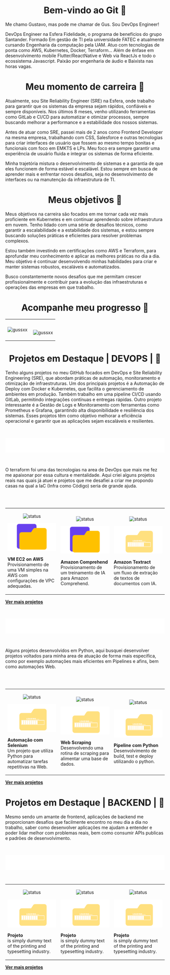 

<h1 align="center">Bem-vindo ao Git 📂 </h1>

<p align="left">
  Me chamo Gustavo, mas pode me chamar de Gus. Sou DevOps Engineer!
</p>
<p align="left">
    DevOps Engineer na Esfera Fidelidade, o programa de benefícios do grupo Santander. Formado Em gestão de TI pela universidade FATEC e atualmente cursando Engenharia da computação pela UAM. Atuo com tecnologias de ponta como AWS, Kubernetes, Docker, Terraform... Além de ênfase em desenvolvimento mobile Flutter/ReactNative e Web via ReactJs e todo o ecossistema Javascript. Paixão por engenharia de áudio e Baixista nas horas vagas.
</p>

<h1 align="center">Meu momento de carreira 📍 </h1>

<p align="left">
  Atualmente, sou Site Reliability Engineer (SRE) na Esfera, onde trabalho para garantir que os sistemas da empresa sejam rápidos, confiáveis e sempre disponíveis. Nos últimos 8 meses, venho utilizando ferramentas como GitLab e CI/CD para automatizar e otimizar processos, sempre buscando melhorar a performance e a estabilidade dos nossos sistemas.

Antes de atuar como SRE, passei mais de 2 anos como Frontend Developer na mesma empresa, trabalhando com CSS, Salesforce e outras tecnologias para criar interfaces de usuário que fossem ao mesmo tempo bonitas e funcionais com foco em EMKTS e LPs. Meu foco era sempre garantir uma experiência de usuário fluida e integrar os sistemas de forma eficiente.

Minha trajetória mistura o desenvolvimento de sistemas e a garantia de que eles funcionem de forma estável e escalável. Estou sempre em busca de aprender mais e enfrentar novos desafios, seja no desenvolvimento de interfaces ou na manutenção da infraestrutura de TI.
</p>

<h1 align="center">Meus objetivos 🚩 </h1>

<p align="left">
  Meus objetivos na carreira são focados em me tornar cada vez mais proficiente em Kubernetes e em continuar aprendendo sobre infraestrutura em nuvem. Tenho lidado com uma série de desafios técnicos, como garantir a escalabilidade e a estabilidade dos sistemas, e estou sempre buscando soluções práticas e eficientes para resolver problemas complexos.

Estou também investindo em certificações como AWS e Terraform, para aprofundar meu conhecimento e aplicar as melhores práticas no dia a dia. Meu objetivo é continuar desenvolvendo minhas habilidades para criar e manter sistemas robustos, escaláveis e automatizados.

Busco constantemente novos desafios que me permitam crescer profissionalmente e contribuir para a evolução das infraestruturas e operações das empresas em que trabalho.
</p>

<h1 align="center">Acompanhe meu progresso 🌱 </h1>

<table align="center">
  <tr>
    <td style="border: none">
        <p><img src="https://github-readme-stats.vercel.app/api/top-langs?username=gussxx&show_icons=true&theme=dark&hide_border=true&locale=en&layout=compact" alt="gussxx" /></p>
    </td>
    <td style="border: none">&nbsp;
        <p>&nbsp;<img src="https://github-readme-stats.vercel.app/api?username=gussxx&show_icons=true&theme=dark&hide_border=true&locale=en" alt="gussxx" /></p>
    </td>
  </tr>
</table>

<h1 align="center">Projetos em Destaque | DEVOPS | 🚀 </h1>

<p>Tenho alguns projetos no meu GitHub focados em DevOps e Site Reliability Engineering (SRE), que abordam práticas de automação, monitoramento e otimização de infraestruturas. Um dos principais projetos é a Automação de Deploy com Docker e Kubernetes, que facilita o gerenciamento de ambientes em produção. Também trabalho em uma pipeline CI/CD usando GitLab, permitindo integrações contínuas e entregas rápidas. Outro projeto interessante é a Gestão de Logs e Monitoramento com ferramentas como Prometheus e Grafana, garantindo alta disponibilidade e resiliência dos sistemas. Esses projetos têm como objetivo melhorar a eficiência operacional e garantir que as aplicações sejam escaláveis e resilientes.</p>
<br>

<p align="center">
    <img align="center" src="./assets/terraform.png" height="auto" width="auto" />
</p>
<br>
<p>O terraform foi uma das tecnologias na area de DevOps que mais me fez me apaixonar por essa cultura e mentalidade. Aqui criei alguns projetos reais nas quais já atuei e projetos que me desafiei a criar me propondo casas na qual a IaC (Infra como Código) seria de grande ajuda. </p>
<br>

<br>
<table align="center" border="0" width="100%">
  <tr>
    <td style="border: none" width="33%">
    <p align="center">
        <img src="https://img.shields.io/badge/status-concluido-green" alt="status">
    </p>
      <a href="https://github.com/gussXX/terraform-aws-ec2-webserver">
        <img src="./assets/img1.png" width="250" />
      </a>
      <p><b>VM EC2 on AWS</b><br>Provisionamento de uma VM simples na AWS com configurações de VPC adequadas.</p>
    </td>
    <td style="border: none" width="33%">
    <p align="center">
    <img src="https://img.shields.io/badge/status-em%20andamento-purple" alt="status">
</p>
      <a href="https://github.com/gussXX/terraform-aws-comprehend-training">
        <img src="./assets/img1.png" width="250" />
      </a>
      <p><b>Amazon Comprehend</b><br>Provisionamento de um treinamento de IA para Amazon Comprehend. </p>
    </td>
    <td style="border: none" width="33%">
    <p align="center">
    <img src="https://img.shields.io/badge/status-em%20construção-yellow" alt="status">
</p>
      <a href="https://github.com/gussXX">
        <img src="./assets/img-loading.png" width="250" />
      </a>
      <p><b>Amazon Textract</b><br>Provisionamento de um fluxo de extração de textos de documentos com IA.</p>
    </td>
  </tr>
</table>

[**Ver mais projetos**](https://github.com/gussXX)

<br>

<p align="center">
    <img align="center" src="./assets/python.png" height="auto" width="auto" />
</p>

<br>

<p>Alguns projetos desenvolvidos em Python, aqui busquei desenvolver projetos voltados para minha area de atuação de forma mais especifica, como por exemplo automações mais eficientes em Pipelines e afins, bem como automações Web.</p>
<br>

<br>
<table align="center" border="0" width="100%">
  <tr>
    <td style="border: none" width="33%">
    <p align="center">
        <img src="https://img.shields.io/badge/status-em%20construção-yellow" alt="status">
    </p>
      <a href="https://github.com/gussXX/terraform-aws-ec2-webserver">
        <img src="./assets/img-loading.png" width="250" />
      </a>
    <p><b>Automação com Selenium</b><br>Um projeto que utiliza Python para automatizar tarefas repetitivas na Web.</p>
    </td>
    <td style="border: none" width="33%">
    <p align="center">
    <img src="https://img.shields.io/badge/status-em%20construção-yellow" alt="status">
</p>
      <a href="https://github.com/gussXX/terraform-aws-comprehend-training">
        <img src="./assets/img-loading.png" width="250" />
      </a>
      <p><b>Web Scraping</b><br>Desenvolvendo uma rotina de scraping para alimentar uma base de dados.</p>
    </td>
    <td style="border: none" width="33%">
    <p align="center">
    <img src="https://img.shields.io/badge/status-em%20construção-yellow" alt="status">
</p>
      <a href="https://github.com/gussXX">
        <img src="./assets/img-loading.png" width="250" />
      </a>
      <p><b>Pipeline com Python</b><br>Desenvolvimento de build, test e deploy utilizando o python.</p>
    </td>
  </tr>
</table>

[**Ver mais projetos**](https://github.com/gussXX)

<h1 align="center">Projetos em Destaque | BACKEND | 🚀 </h1>

<p>Mesmo sendo um amante de frontend, aplicações de backend me proporcionam desafios que facilmente encontro no meu dia a dia no trabalho, saber como desenvolver aplicações me ajudam a entender e poder lidar melhor com problemas reais, bem como consumir APIs publicas e padrões de desenvolvimento.</p>
<br>

<p align="center">
    <img align="center" src="./assets/node.png" width="auto" height="auto"/>
</p>
<br>
<table align="center" border="0">
  <tr>
    <td style="border: none">
    <p align="center">
        <img src="https://img.shields.io/badge/status-em%20construção-yellow" alt="status">
    </p>
      <a href="https://github.com/gussXX">
        <img src="./assets/img-loading.png" width="250" />
      </a>
      <p><b>Projeto</b><br>is simply dummy text of the printing and typesetting industry.</p>
    </td>
    <td style="border: none">
    <p align="center">
    <img src="https://img.shields.io/badge/status-em%20construção-yellow" alt="status">
</p>
      <a href="https://github.com/gussXX">
        <img src="./assets/img-loading.png" width="250" />
      </a>
      <p><b>Projeto</b><br>is simply dummy text of the printing and typesetting industry. </p>
    </td>
    <td style="border: none">
    <p align="center">
    <img src="https://img.shields.io/badge/status-em%20construção-yellow" alt="status">
</p>
      <a href="https://github.com/gussXX">
        <img src="./assets/img-loading.png" width="250" />
      </a>
      <p><b>Projeto</b><br>is simply dummy text of the printing and typesetting industry.</p>
    </td>
  </tr>
</table>

[**Ver mais projetos**](https://github.com/gussXX)

<br>

<!-- <h1 align="center">Projetos em Destaque | MOBILE | 🚀 </h1>

<p>Sou apaixonado por Flutter e seu potencial para o desenvolvimento multiplataforma. Com o Flutter, consigo criar aplicações móveis nativas para Android e iOS a partir de uma única base de código, o que economiza tempo e recursos. A flexibilidade do framework e a facilidade de integração com APIs tornam o processo de desenvolvimento mais ágil e eficiente, permitindo que eu entregue aplicativos de alta qualidade para diferentes plataformas com menos esforço.</p>
<br>

<p align="center">
    <img align="center" src="./assets/fluter.png" width="auto" height="auto"/>
</p>

<br>
<table align="center" border="0">
  <tr>
    <td style="border: none">
    <p align="center">
        <img src="https://img.shields.io/badge/status-em%20construção-yellow" alt="status">
    </p>
      <a href="https://github.com/gussXX">
        <img src="./assets/img3.png" width="250" />
      </a>
      <p><b>Projeto</b><br>is simply dummy text of the printing and typesetting industry.</p>
    </td>
    <td style="border: none">
    <p align="center">
    <img src="https://img.shields.io/badge/status-em%20construção-yellow" alt="status">
</p>
      <a href="https://github.com/gussXX">
        <img src="./assets/img3.png" width="250" />
      </a>
      <p><b>Projeto</b><br>is simply dummy text of the printing and typesetting industry. </p>
    </td>
    <td style="border: none">
    <p align="center">
    <img src="https://img.shields.io/badge/status-em%20construção-yellow" alt="status">
</p>
      <a href="https://github.com/gussXX">
        <img src="./assets/img3.png" width="250" />
      </a>
      <p><b>Projeto</b><br>is simply dummy text of the printing and typesetting industry.</p>
    </td>
  </tr>
</table>

[**Ver mais projetos**](https://github.com/gussXX)

<br>

<h1 align="center">Projetos em Destaque | FRONTEND | 🚀 </h1>

<p>Tenho grande interesse no desenvolvimento de frontend web, especialmente com React.js. A capacidade do React de criar interfaces dinâmicas e reutilizáveis facilita o desenvolvimento de aplicações rápidas e escaláveis.</p>
<br>

<p align="center">
    <img align="center" src="./assets/react.png" width="auto" height="auto"/>
</p>
<br>
<table align="center" border="0">
  <tr>
    <td style="border: none">
    <p align="center">
        <img src="https://img.shields.io/badge/status-em%20construção-yellow" alt="status">
    </p>
      <a href="https://github.com/gussXX">
        <img src="./assets/img4.png" width="250" />
      </a>
      <p><b>Projeto</b><br>is simply dummy text of the printing and typesetting industry.</p>
    </td>
    <td style="border: none">
    <p align="center">
    <img src="https://img.shields.io/badge/status-em%20construção-yellow" alt="status">
</p>
      <a href="https://github.com/gussXX">
        <img src="./assets/img4.png" width="250" />
      </a>
      <p><b>Projeto</b><br>is simply dummy text of the printing and typesetting industry. </p>
    </td>
    <td style="border: none">
    <p align="center">
    <img src="https://img.shields.io/badge/status-em%20construção-yellow" alt="status">
</p>
      <a href="https://github.com/gussXX">
        <img src="./assets/img4.png" width="250" />
      </a>
      <p><b>Projeto</b><br>is simply dummy text of the printing and typesetting industry.</p>
    </td>
  </tr>
</table> -->


<!-- <p align="center">
    <img src="https://img.shields.io/badge/status-completo-brightgreen" alt="status">
</p>

<p align="center">
    <img src="https://img.shields.io/badge/status-pendente-orange" alt="status">
</p>

<p align="center">
    <img src="https://img.shields.io/badge/version-1.0.0-blue" alt="version">
</p>

<p align="center">
    <img src="https://img.shields.io/badge/build-passing-brightgreen" alt="build">
</p>

<p align="center">
    <img src="https://img.shields.io/badge/status-em%20progresso-orange" alt="status">
</p>

<p align="center">
    <img src="https://img.shields.io/badge/status-em%20construção-yellow" alt="status">
</p> -->

<!--
**gussXX/gussXX** is a ✨ _special_ ✨ repository because its `README.md` (this file) appears on your GitHub profile.

Here are some ideas to get you started:

- 🔭 I’m currently working on ...
- 🌱 I’m currently learning ...
- 👯 I’m looking to collaborate on ...
- 🤔 I’m looking for help with ...
- 💬 Ask me about ...
- 📫 How to reach me: ...
- 😄 Pronouns: ...
- ⚡ Fun fact: ...
-->
